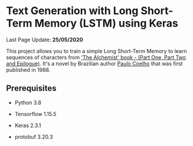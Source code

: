 # Text Generation with Long Short-Term Memory (LSTM) using Keras

Last Page Update: **25/05/2020**

This project allows you to train a simple Long Short-Term Memory to learn sequences of characters from ['The Alchemist' book -  (Part One, Part Two and Epilogue)](https://en.wikipedia.org/wiki/The_Alchemist_(novel)). It's a novel by Brazilian author [Paulo Coelho](https://en.wikipedia.org/wiki/Paulo_Coelho) that was first published in 1988.

## Prerequisites

* Python 3.8

* Tensorflow 1.15.5

* Keras 2.3.1

* protobuf 3.20.3
